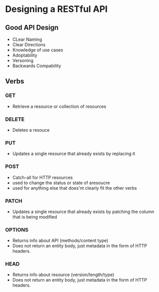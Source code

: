 # Designing a RESTful API

## Good API Design
  - CLear Naming
  - Clear Directions
  - Knowledge of use cases
  - Adoptability
  - Versoning
  - Backwards Compability

## Verbs
### GET
  - Retrieve a resource or collection of resources
### DELETE
  - Deletes a resouce
### PUT
  - Updates a single resource that already exists by replacing it
### POST
  - Catch-all for HTTP resources
  - used to change the status or state of  aresoucre
  - used for anything else that does'nt clearly fit the other verbs
### PATCH
  - Updates a single resource that already exists by patching the column that is being modified
### OPTIONS
  - Returns info about API (methods/content type)
  - Does not return an entity body, just metadata in the form of HTTP headers.
### HEAD
  - Returns info about resource (version/length/type)
  - Does not return an entity body, just metadata in the form of HTTP headers.
